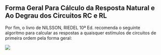 ## Forma Geral Para Cálculo da Resposta Natural e Ao Degrau dos Circuitos RC e RL

<div class="regular">

Por fim, o livro de NILSSON, RIEDEL 10ª Ed. recomenda o seguinte algoritmo para calcular as respostas a quaisquer estímulos de circuitos de primeira ordem pela forma geral:

<img src="https://i.imgur.com/Pb4huZp.png" style="display: block; margin: auto;">

</div>
